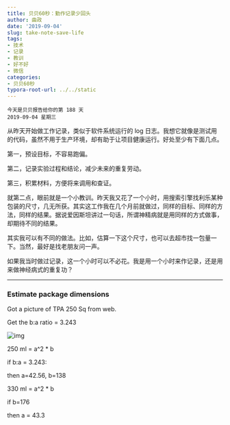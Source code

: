 ```yaml
---
title: 贝贝60秒：勤作记录少回头
author: 曲政
date: '2019-09-04'
slug: take-note-save-life
tags:
- 技术
- 记录
- 教训
- 好不好
- 微信
categories:
- 贝贝60秒
typora-root-url: ../../static
---
```


```
今天是贝贝报告给你的第 188 天
2019-09-04 星期三
```

从昨天开始做工作记录，类似于软件系统运行的 log 日志。我想它就像是测试用的代码，虽然不用于生产环境，却有助于让项目健康运行。好处至少有下面几点。

第一，预设目标，不容易跑偏。

第二，记录实验过程和结论，减少未来的重复劳动。

第三，积累材料，方便将来调用和查证。

就第二点，眼前就是一个小教训。昨天我又花了一个小时，用搜索引擎找利乐某种包装的尺寸，几无所获。其实这工作我在几个月前就做过，同样的目标、同样的方法，同样的结果。据说爱因斯坦讲过一句话，所谓神精病就是用同样的方式做事，却期待不同的结果。

其实我可以有不同的做法。比如，估算一下这个尺寸，也可以去超市找一包量一下。当然，最好是找老朋友问一声。

如果我当时做过记录，这一个小时可以不必花。我是用一个小时来作记录，还是用来做神经病式的重复功？

------



### Estimate package dimensions

Got a picture of TPA 250 Sq from web.

Get the b:a ratio = 3.243

![img](/images/2019-09-04-%E8%B4%9D%E8%B4%9D60%E7%A7%92%EF%BC%9A%E5%8B%A4%E4%BD%9C%E8%AE%B0%E5%BD%95%E5%B0%91%E5%9B%9E%E5%A4%B4/640-20200416094723306.jpeg)

250 ml = a^2 * b

if b:a = 3.243:

then a=42.56, b=138

330 ml = a^2 * b

if b=176

then a = 43.3